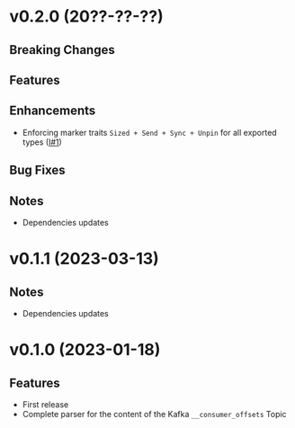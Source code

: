 # v0.2.0 (20??-??-??)

## Breaking Changes

## Features

## Enhancements

* Enforcing marker traits `Sized + Send + Sync + Unpin` for all exported types ([I#1](https://github.com/kafkesc/konsumer_offsets/issues/1))

## Bug Fixes

## Notes

* Dependencies updates

# v0.1.1 (2023-03-13)

## Notes

* Dependencies updates


# v0.1.0 (2023-01-18)

## Features

* First release
* Complete parser for the content of the Kafka `__consumer_offsets` Topic

